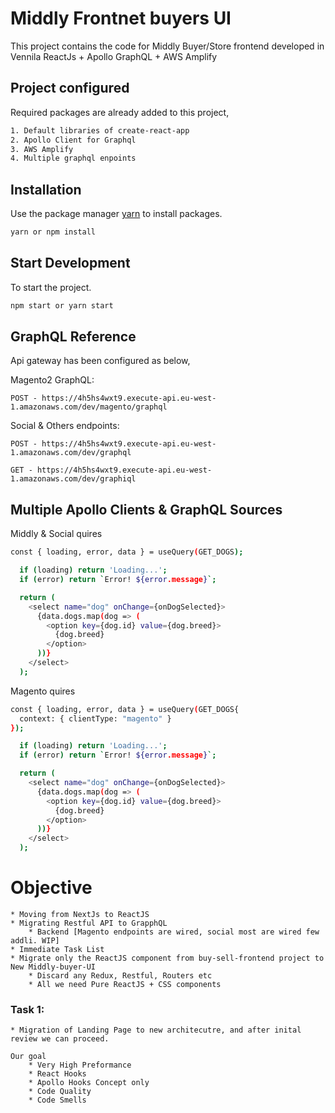 # Middly Frontnet buyers UI

This project contains the code for Middly Buyer/Store frontend developed in Vennila ReactJs + Apollo GraphQL + AWS Amplify

## Project configured

Required packages are already added to this project,

```bash
1. Default libraries of create-react-app
2. Apollo Client for Graphql
3. AWS Amplify
4. Multiple graphql enpoints
```

## Installation

Use the package manager [yarn](https://yarnpkg.com/lang/en/) to install packages.

```bash
yarn or npm install
```

## Start Development

To start the project.

```bash
npm start or yarn start
```

## GraphQL Reference

Api gateway has been configured as below,

Magento2 GraphQL:

    POST - https://4h5hs4wxt9.execute-api.eu-west-1.amazonaws.com/dev/magento/graphql

Social & Others endpoints:

    POST - https://4h5hs4wxt9.execute-api.eu-west-1.amazonaws.com/dev/graphql

    GET - https://4h5hs4wxt9.execute-api.eu-west-1.amazonaws.com/dev/graphiql

## Multiple Apollo Clients & GraphQL Sources

Middly & Social quires

```bash
const { loading, error, data } = useQuery(GET_DOGS);

  if (loading) return 'Loading...';
  if (error) return `Error! ${error.message}`;

  return (
    <select name="dog" onChange={onDogSelected}>
      {data.dogs.map(dog => (
        <option key={dog.id} value={dog.breed}>
          {dog.breed}
        </option>
      ))}
    </select>
  );
```

Magento quires

```bash
const { loading, error, data } = useQuery(GET_DOGS{
  context: { clientType: "magento" }
});

  if (loading) return 'Loading...';
  if (error) return `Error! ${error.message}`;

  return (
    <select name="dog" onChange={onDogSelected}>
      {data.dogs.map(dog => (
        <option key={dog.id} value={dog.breed}>
          {dog.breed}
        </option>
      ))}
    </select>
  );
```

# Objective

    * Moving from NextJs to ReactJS
    * Migrating Restful API to GrapphQL
        * Backend [Magento endpoints are wired, social most are wired few addli. WIP]
    * Immediate Task List
    * Migrate only the ReactJS component from buy-sell-frontend project to New Middly-buyer-UI
        * Discard any Redux, Restful, Routers etc
        * All we need Pure ReactJS + CSS components

### Task 1:

    * Migration of Landing Page to new architecutre, and after inital review we can proceed.

    Our goal
        * Very High Preformance
        * React Hooks
        * Apollo Hooks Concept only
        * Code Quality
        * Code Smells
